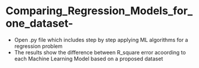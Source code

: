 # Comparing_Regression_Models_for_one_dataset-
- Open .py file which includes step by step applying ML algorithms for a regression problem
- The results show the difference between R_square error acoording to each Machine Learning Model based on a proposed dataset
